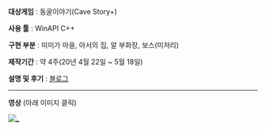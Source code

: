 **대상게임** : 동굴이야기(Cave Story+)  

**사용 툴** : WinAPI C++  

**구현 부분** : 미미가 마을, 아서의 집, 알 부화장, 보스(미저리)  

**제작기간** : 약 4주(20년 4월 22일 ~ 5월 18일)

**설명 및 후기** : [블로그](https://velog.io/@acodeam/2D-%EA%B0%9C%EC%9D%B8-%ED%8F%AC%ED%8A%B8%ED%8F%B4%EB%A6%AC%EC%98%A4-%EC%99%84%EC%84%B1200422-200518)

-------

**영상** (아래 이미지 클릭)

[![_](https://images.velog.io/images/acodeam/post/63f6cd04-8696-4de4-b9ca-e0a2d466ddad/Honeycam%202020-05-20%2013-43-39.gif)](https://www.youtube.com/watch?v=gbSyBQqJyiA)
